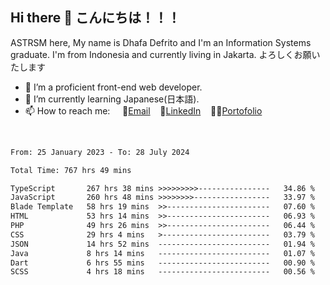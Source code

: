 ## Hi there 👋 こんにちは！！！
ASTRSM here, My name is Dhafa Defrito and I'm an Information Systems graduate. I'm from Indonesia and currently living in Jakarta. よろしくお願いたします

- 🔭 I’m a proficient front-end web developer.
- 🌱 I’m currently learning Japanese(日本語).
- 📫 How to reach me: &nbsp;&nbsp;&nbsp;&nbsp;📧[Email](ddefrito@gmail.com)&nbsp;&nbsp;&nbsp;&nbsp;💼[LinkedIn](https://www.linkedin.com/in/dhafa-defrita-rama-yudistira-9357a9229/)&nbsp;&nbsp;&nbsp;&nbsp;👨‍🎨[Portofolio](https://ddefrito.vercel.app/)
<br>
<!-- <p align="left">
<a href="https://github.com/ASTRSM">
  <img height="180em" src="https://github-readme-stats-eight-theta.vercel.app/api?username=ASTRSM&show_icons=true&theme=dracula&include_all_commits=true&count_private=true"/>
  <img height="180em" src="https://github-readme-stats-eight-theta.vercel.app/api/top-langs/?username=ASTRSM&layout=compact&langs_count=8&theme=dracula"/>
</a>
</p> -->

<!--START_SECTION:waka-->

```txt
From: 25 January 2023 - To: 28 July 2024

Total Time: 767 hrs 49 mins

TypeScript       267 hrs 38 mins >>>>>>>>>----------------   34.86 %
JavaScript       260 hrs 48 mins >>>>>>>>-----------------   33.97 %
Blade Template   58 hrs 19 mins  >>-----------------------   07.60 %
HTML             53 hrs 14 mins  >>-----------------------   06.93 %
PHP              49 hrs 26 mins  >>-----------------------   06.44 %
CSS              29 hrs 4 mins   >------------------------   03.79 %
JSON             14 hrs 52 mins  -------------------------   01.94 %
Java             8 hrs 14 mins   -------------------------   01.07 %
Dart             6 hrs 55 mins   -------------------------   00.90 %
SCSS             4 hrs 18 mins   -------------------------   00.56 %
```

<!--END_SECTION:waka-->

